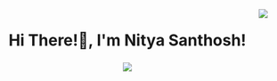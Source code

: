 <img align="right" src="https://visitor-badge.laobi.icu/badge?page_id=nityasanthosh.nityasanthosh" />
<h1 align ="center">Hi There!👋, I'm Nitya Santhosh!</h1>

<h3 align="center">
  <a href="https://git.io/typing-svg">
    <img src="https://readme-typing-svg.herokuapp.com/?font-Righteous&size=19&center=true&width=500&height=70&duration=7000&lines=A+passionate+python+programmer;+Data+Scientist+and+Software+Developer;" />
   </a>
</h3>

<br/>

<div align="center">



